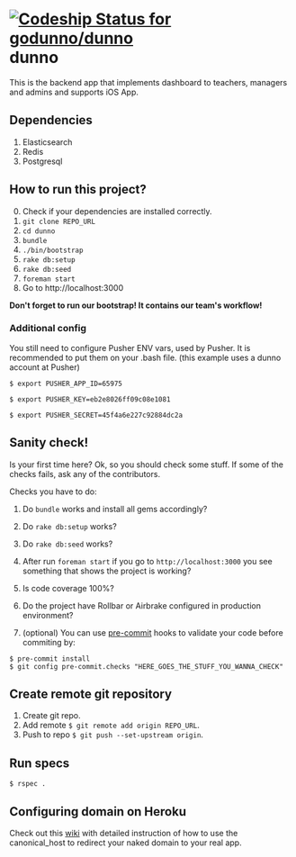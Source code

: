 [ ![Codeship Status for godunno/dunno](https://www.codeship.io/projects/c3ff0dd0-2a61-0132-13f5-3a647b7b807e/status)](https://www.codeship.io/projects/38254)
dunno
=======

This is the backend app that implements dashboard to teachers, managers and admins and supports iOS App. 

## Dependencies

1. Elasticsearch
2. Redis
3. Postgresql

## How to run this project?

0. Check if your dependencies are installed correctly.
1. ```git clone REPO_URL```
2. ```cd dunno```
3. ```bundle```
4. ```./bin/bootstrap```
5. ```rake db:setup```
6. ```rake db:seed```
7. ```foreman start```
8. Go to http://localhost:3000

**Don't forget to run our bootstrap! It contains our team's workflow!**

### Additional config

You still need to configure Pusher ENV vars, used by Pusher. It is
recommended to put them on your .bash file. (this example uses a dunno account at Pusher)

   ```$ export PUSHER_APP_ID=65975 ```
   
   ```$ export PUSHER_KEY=eb2e8026ff09c08e1081 ```

   ```$ export PUSHER_SECRET=45f4a6e227c92884dc2a ```

## Sanity check!

Is your first time here? Ok, so you should check some stuff. If some of the checks fails, ask any of the contributors.

Checks you have to do:

1. Do ```bundle``` works and install all gems accordingly?
2. Do ```rake db:setup``` works?
3. Do ```rake db:seed``` works?
4. After run ```foreman start``` if you go to ```http://localhost:3000``` you see something that shows the project is working?
5. Is code coverage 100%?
6. Do the project have Rollbar or Airbrake configured in production environment?

7. (optional) You can use [pre-commit](https://github.com/jish/pre-commit) hooks to validate your code before commiting by:

```
$ pre-commit install
$ git config pre-commit.checks "HERE_GOES_THE_STUFF_YOU_WANNA_CHECK"
```


## Create remote git repository

1. Create git repo.
2. Add remote ```$ git remote add origin REPO_URL```.
3. Push to repo ```$ git push --set-upstream origin```.


## Run specs

```$ rspec .```

## Configuring domain on Heroku

Check out this [wiki](https://github.com/Helabs/pah/wiki/Configuring-domain-on-Heroku) with detailed instruction of how to use the canonical_host to redirect your naked domain to your real app.

